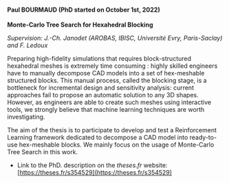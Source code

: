 #### Paul BOURMAUD (PhD started on October 1st, 2022)

__Monte-Carlo Tree Search for Hexahedral Blocking__

_Supervision: J.-Ch. Janodet (AROBAS, IBISC, Université Evry, Paris-Saclay) and F. Ledoux_

Preparing high-fidelity simulations that requires block-structured hexahedral meshes is extremely 
time consuming : highly skilled engineers have to manually decompose CAD models into a set of 
hex-meshable structured blocks. This manual process, called the blocking stage, is a bottleneck 
for incremental design and sensitivity analysis: current approaches fail to propose an automatic 
solution to any 3D shapes. However, as engineers are able to create such meshes using interactive 
tools, we strongly believe that machine learning techniques are worth investigating. 

The aim of the thesis is to participate to  develop and test a Reinforcement Learning framework 
dedicated to decompose a CAD model into ready-to-use hex-meshable blocks. We mainly focus on the usage
of Monte-Carlo Tree Search in this work.

- Link to the PhD. description on the *theses.fr* website:  [https://theses.fr/s354529](https://theses.fr/s354529)
